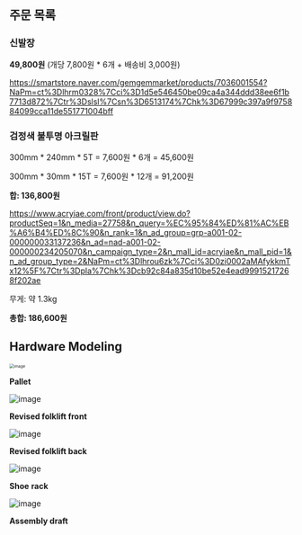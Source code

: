 ## 주문 목록

### 신발장

**49,800원** (개당 7,800원 * 6개 + 배송비 3,000원)

https://smartstore.naver.com/gemgemmarket/products/7036001554?NaPm=ct%3Dlhrm0328%7Cci%3D1d5e546450be09ca4a344ddd38ee6f1b7713d872%7Ctr%3Dslsl%7Csn%3D6513174%7Chk%3D67999c397a9f975884099cca11de551771004bff



### 검정색 불투명 아크릴판

300mm * 240mm * 5T = 7,600원 * 6개 = 45,600원

300mm * 30mm * 15T = 7,600원 * 12개 = 91,200원

**합: 136,800원**

https://www.acryiae.com/front/product/view.do?productSeq=1&n_media=27758&n_query=%EC%95%84%ED%81%AC%EB%A6%B4%ED%8C%90&n_rank=1&n_ad_group=grp-a001-02-000000033137236&n_ad=nad-a001-02-000000234205070&n_campaign_type=2&n_mall_id=acryiae&n_mall_pid=1&n_ad_group_type=2&NaPm=ct%3Dlhrou6zk%7Cci%3D0zi0002aMAfykkmTx12%5F%7Ctr%3Dpla%7Chk%3Dcb92c84a835d10be52e4ead99915217268f202ae

무게: 약 1.3kg



**총합: 186,600원**



## Hardware Modeling

<img src="https://user-images.githubusercontent.com/113822588/238937218-29167486-49bc-417e-92cc-34d9a5b96d84.png" alt="image" style="zoom:50%;" />

**Pallet**



![image](https://user-images.githubusercontent.com/113822588/238937667-72d16d7f-7437-4350-b437-14f743649a39.png)

 **Revised folklift front**



![image](https://user-images.githubusercontent.com/113822588/238938043-5c816422-29b9-42db-9f52-9f90879fefe3.png)

**Revised folklift back**



![image](https://user-images.githubusercontent.com/113822588/238938164-88da353e-be9d-4957-b179-41f17c31dabf.png)

**Shoe** **rack**



![image](https://user-images.githubusercontent.com/113822588/238938090-5bc56dbe-a70b-4969-a471-9b07481dee18.png)

**Assembly draft**

